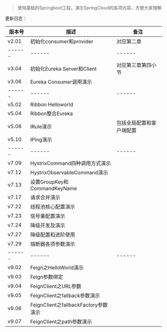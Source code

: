 > 使用基础的Springboot工程，演示SpringCloud的各项内容，方便大家理解

更新日志：

| 版本号 | 描述 | 备注 |
| ------ | ------ | ------ |
| v2.01 | 初始化consumer和provider | 对应第二章 |
| ------ | ------ | ------ |
| v3.04 | 初始化Eureka Server和Client | 对应第三章第四小节 |
| v3.06 | Eureka Consumer调用演示 |  |
| ------ | ------ | ------ |
| v5.02 | Ribbon Helloworld |  |
| v5.04 | Ribbon整合Eureka |  |
| v5.08 | IRule演示 | 包括全局配置和客户端配置 |
| v5.10 | IPing演示 |  |
| ------ | ------ | ------ |
| v7.09 | HystrixCommand四种调用方式演示 |  |
| v7.12 | HystrixObservableCommand演示 |  |
| v7.13 | 设置GroupKey和CommandKeyName |  |
| v7.17 | 请求合并演示 |  |
| v7.22 | 线程池核心配置演示 |  |
| v7.23 | 信号量配置演示 |  |
| v7.24 | 降级开发及演示 |  |
| v7.27 | 降级配置和进阶使用 |  |
| v7.29 | 熔断器各项参数演示 |  |
| ------ | ------ | ------ |
| v9.02 | Feign之HelloWorld演示 |  |
| v9.03 | Feign参数绑定 |  |
| v9.04 | FeignClient之URL参数 |  |
| v9.05 | FeignClient之fallback参数演示 |  |
| v9.06 | FeignClient之fallbackFactory参数演示 |  |
| v9.07 | FeignClient之path参数演示 |  |

